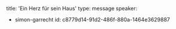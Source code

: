 title: 'Ein Herz für sein Haus'
type: message
speaker:
  - simon-garrecht
id: c8779d14-91d2-486f-880a-1464e3629887
